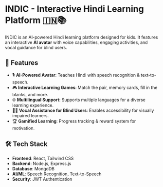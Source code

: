 # INDIC - Interactive Hindi Learning Platform 🇮🇳📚

INDIC is an AI-powered Hindi learning platform designed for kids. It features an interactive **AI avatar** with voice capabilities, engaging activities, and vocal guidance for blind users.

## 🌟 Features  
- 🎙️ **AI-Powered Avatar**: Teaches Hindi with speech recognition & text-to-speech.  
- 🎮 **Interactive Learning Games**: Match the pair, memory cards, fill in the blanks, and more.  
- 🌐 **Multilingual Support**: Supports multiple languages for a diverse learning experience.  
- 🧑‍🦯 **Vocal Assistance for Blind Users**: Enables accessibility for visually impaired learners.  
- 🏆 **Gamified Learning**: Progress tracking & reward system for motivation.  

## 🛠️ Tech Stack  
- **Frontend**: React, Tailwind CSS  
- **Backend**: Node.js, Express.js  
- **Database**: MongoDB  
- **AI/ML**: Speech Recognition, Text-to-Speech  
- **Security**: JWT Authentication  


